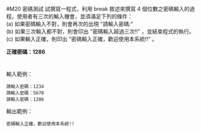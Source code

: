 #M20 密碼測試
試撰寫一程式，利用 break 敘述來撰寫 4 個位數之密碼輸入的過程。使用者有三次的輸入機會，並須滿足下列的條件：<br>
(a) 如果密碼輸入不對，則會再次的出現 "請輸入密碼:" <br>
(b) 如果三次輸入都不對，則會印出 "密碼輸入超過三次!!" ，並結束程式的執行。<br>
(c) 如果輸入正確，則印出 "密碼輸入正確，歡迎使用本系統!!" 。<br>

**正確密碼：1286**
#
輸入範例： 
```
請輸入密碼：1234 
請輸入密碼：5678 
請輸入密碼：1286
```
輸出範例： 
```
密碼輸入正確，歡迎使用本系統!!
```
